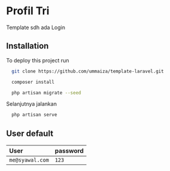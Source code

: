 
# Profil Tri

Template sdh ada Login



## Installation

To deploy this project run
```bash
  git clone https://github.com/ummaiza/template-laravel.git
```

```bash
  composer install
```
```bash
  php artisan migrate --seed
```

Selanjutnya jalankan
```bash
  php artisan serve
```

## User default

####



| User | password     |
| :-------- | :------- |
| `me@syawal.com` | `123` |
